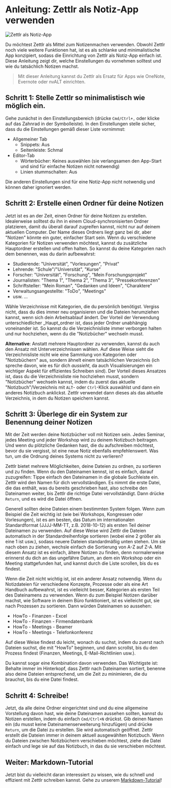 # Anleitung: Zettlr als Notiz-App verwenden

![Zettlr als Notiz-App](../img/zettlr_notes.png)

Du möchtest Zettlr als Mittel zum Notizenmachen verwenden. Obwohl Zettlr noch viele weitere Funktionen hat, ist es als schlanke und minimalistische App konzipiert, sodass die Einrichtung von Zettlr als Notiz-App einfach ist. Diese Anleitung zeigt dir, welche Einstellungen du vornehmen solltest und wie du tatsächlich Notizen machst.

> Mit dieser Anleitung kannst du Zettlr als Ersatz für Apps wie OneNote, Evernote oder nvALT einrichten.

## Schritt 1: Stelle Zettlr so minimalistisch wie möglich ein.

Gehe zunächst in den Einstellungsbereich (drücke `Cmd/Ctrl+,` oder klicke auf das Zahnrad in der Symbolleiste). In den Einstellungen stelle sicher, dass du die Einstellungen gemäß dieser Liste vornimmst:

- Allgemeiner Tab
    - Snippets: Aus
    - Seitenleiste: Schmal
- Editor-Tab
    - Wörterbücher: Keines auswählen (sie verlangsamen den App-Start und sind für einfache Notizen nicht notwendig)
    - Linien stummschalten: Aus

Die anderen Einstellungen sind für eine Notiz-App nicht notwendig und können daher ignoriert werden.

## Schritt 2: Erstelle einen Ordner für deine Notizen

Jetzt ist es an der Zeit, einen Ordner für deine Notizen zu erstellen. Idealerweise solltest du ihn in einem Cloud-synchronisierten Ordner platzieren, damit du überall darauf zugreifen kannst, nicht nur auf deinem aktuellen Computer. Der Name dieses Ordners liegt ganz bei dir, aber "Notizen" könnte ein guter, einfacher Start sein. Wenn du verschiedene Kategorien für Notizen verwenden möchtest, kannst du zusätzliche Hauptordner erstellen und offen halten. So kannst du deine Kategorien nach dem benennen, was du darin aufbewahrst:

- Studierende: "Universität", "Vorlesungen", "Privat"
- Lehrende: "Schule"/"Universität", "Kurse"
- Forscher: "Universität", "Forschung", "Mein Forschungsprojekt"
- Journalisten: "Thema 1", "Thema 2", "Thema 3", "Pressekonferenzen"
- Schriftsteller: "Mein Roman", "Gedanken und Ideen", "Charaktere"
- Verwaltungsangestellte: "ToDo", "Meetings"
- usw. …

Wähle Verzeichnisse mit Kategorien, die du persönlich benötigst. Vergiss nicht, dass du dies immer neu organisieren und die Dateien herumziehen kannst, wenn sich dein Arbeitsablauf ändert. Der Vorteil der Verwendung unterschiedlicher _Haupt_ordner ist, dass jeder Ordner unabhängig voneinander ist. So kannst du die Verzeichnisliste immer verborgen halten und nur hochziehen, wenn du die "Notizbücher" wechseln musst.

**Alternative**: Anstatt mehrere Hauptordner zu verwenden, kannst du auch den Ansatz mit Unterverzeichnissen wählen. Auf diese Weise sieht die Verzeichnisliste nicht wie eine Sammlung von Kategorien oder "Notizbüchern" aus, sondern ähnelt einem tatsächlichen Verzeichnis (ich spreche davon, wie es für dich _aussieht_, da auch Visualisierungen ein wichtiger Aspekt für effizientes Schreiben sind). Der Vorteil dieses Ansatzes ist, dass du die Verzeichnisliste nie hochziehen musst, sondern "Notizbücher" wechseln kannst, indem du zuerst das aktuelle "Notizbuch"/Verzeichnis mit `ALT`- oder `Ctrl`-Klick auswählst und dann ein anderes Notizbuch anklickst. Zettlr verwendet dann dieses als das aktuelle Verzeichnis, in dem du Notizen speichern kannst.

## Schritt 3: Überlege dir ein System zur Benennung deiner Notizen

Mit der Zeit werden deine Notizbücher voll mit Notizen sein. Jedes Seminar, jedes Meeting und jeder Workshop wird zu deinem Notizbuch beitragen. Und wenn du plötzliche Gedanken hast, die du aufschreiben möchtest, bevor du sie vergisst, ist eine neue Notiz ebenfalls empfehlenswert. Was tun, um die Ordnung deines Systems nicht zu verlieren?

Zettlr bietet mehrere Möglichkeiten, deine Dateien zu ordnen, zu sortieren und zu finden. Wenn du den Dateinamen kennst, ist es einfach, darauf zuzugreifen: Tippe einfach den Dateinamen in die globale Suchleiste ein. Zettlr wird den Namen für dich vervollständigen. Es nimmt die erste Datei, die das enthält, was du bereits geschrieben hast, also schreibe den Dateinamen weiter, bis Zettlr die richtige Datei vervollständigt. Dann drücke `Return`, und es wird die Datei öffnen.

Generell sollten deine Dateien einem bestimmten System folgen. Wenn zum Beispiel die Zeit wichtig ist (wie bei Workshops, Kongressen oder Vorlesungen), ist es am besten, das Datum im internationalen Standardformat (JJJJ-MM-TT, z.B. 2018-10-12) als ersten Teil deiner Dateinamen zu verwenden. Auf diese Weise wird Zettlr die Dateien automatisch in der Standardreihenfolge sortieren (wobei eine 2 größer als eine 1 ist usw.), sodass neuere Dateien standardmäßig unten stehen. Um sie nach oben zu ziehen, wechsle einfach die Sortierung von A-Z auf Z-A. Mit diesem Ansatz ist es einfach, ältere Notizen zu finden, denn normalerweise erinnerst du dich an das ungefähre Datum, an dem ein Workshop oder ein Meeting stattgefunden hat, und kannst durch die Liste scrollen, bis du es findest.

Wenn die Zeit nicht wichtig ist, ist ein anderer Ansatz notwendig. Wenn du Notizdateien für verschiedene Konzepte, Prozesse oder als eine Art Handbuch aufbewahrst, ist es vielleicht besser, Kategorien als ersten Teil des Dateinamens zu verwenden. Wenn du zum Beispiel Notizen darüber machst, wie Software in deinem Büro funktioniert, ist es vielleicht gut, sie nach Prozessen zu sortieren. Dann würden Dateinamen so aussehen:

- HowTo - Finanzen - Excel
- HowTo - Finanzen - Firmendatenbank
- HowTo - Meetings - Beamer
- HowTo - Meetings - Telefonkonferenz



Auf diese Weise findest du leicht, wonach du suchst, indem du zuerst nach Dateien suchst, die mit "HowTo" beginnen, und dann scrollst, bis du den Prozess findest (Finanzen, Meetings, E-Mail-Richtlinien usw.).

Du kannst sogar eine Kombination davon verwenden. Das Wichtigste ist: Behalte immer im Hinterkopf, dass Zettlr nach Dateinamen sortiert, benenne also deine Dateien entsprechend, um die Zeit zu minimieren, die du brauchst, bis du eine Datei findest.

## Schritt 4: Schreibe!

Jetzt, da alle deine Ordner eingerichtet sind und du eine allgemeine Vorstellung davon hast, wie deine Dateinamen aussehen sollten, kannst du Notizen erstellen, indem du einfach `Cmd/Ctrl+N` drückst. Gib deinen Namen ein (du musst keine Dateinamenserweiterung hinzufügen) und drücke `Return`, um die Datei zu erstellen. Sie wird automatisch geöffnet. Zettlr erstellt die Dateien immer in deinem aktuell ausgewählten Notizbuch. Wenn du Dateien zwischen Notizbüchern verschieben möchtest, ziehe die Datei einfach und lege sie auf das Notizbuch, in das du sie verschieben möchtest.

## Weiter: Markdown-Tutorial

Jetzt bist du vielleicht daran interessiert zu wissen, wie du schnell und effizient mit Zettlr schreiben kannst. Gehe zu unserem [Markdown-Tutorial](../reference/markdown-basics.md)!
